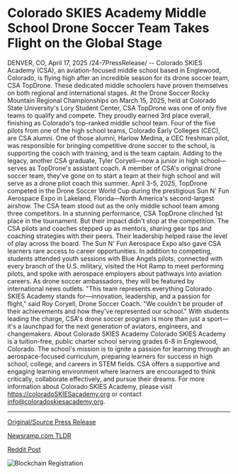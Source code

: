 # Colorado SKIES Academy Middle School Drone Soccer Team Takes Flight on the Global Stage

DENVER, CO, April 17, 2025 /24-7PressRelease/ -- Colorado SKIES Academy (CSA), an aviation-focused middle school based in Englewood, Colorado, is flying high after an incredible season for its drone soccer team, CSA TopDrone. These dedicated middle schoolers have proven themselves on both regional and international stages.  At the Drone Soccer Rocky Mountain Regional Championships on March 15, 2025, held at Colorado State University's Lory Student Center, CSA TopDrone was one of only five teams to qualify and compete. They proudly earned 3rd place overall, finishing as Colorado's top-ranked middle school team.  Four of the five pilots from one of the high school teams, Colorado Early Colleges (CEC), are CSA alumni. One of those alumni, Harlow Medina, a CEC freshman pilot, was responsible for bringing competitive drone soccer to the school, is supporting the coach with training, and is the team captain.   Adding to the legacy, another CSA graduate, Tyler Coryell—now a junior in high school—serves as TopDrone's assistant coach. A member of CSA's original drone soccer team, they've gone on to start a team at their high school and will serve as a drone pilot coach this summer.  April 3-5, 2025, TopDrone competed in the Drone Soccer World Cup during the prestigious Sun N' Fun Aerospace Expo in Lakeland, Florida—North America's second-largest airshow. The CSA team stood out as the only middle school team among three competitors. In a stunning performance, CSA TopDrone clinched 1st place in the tournament.  But their impact didn't stop at the competition. The CSA pilots and coaches stepped up as mentors, sharing gear tips and coaching strategies with their peers. Their leadership helped raise the level of play across the board.  The Sun N' Fun Aerospace Expo also gave CSA learners rare access to career opportunities. In addition to competing, students attended youth sessions with Blue Angels pilots, connected with every branch of the U.S. military, visited the Hot Ramp to meet performing pilots, and spoke with aerospace employers about pathways into aviation careers. As drone soccer ambassadors, they will be featured by international news outlets.  "This team represents everything Colorado SKIES Academy stands for—innovation, leadership, and a passion for flight," said Roy Coryell, Drone Soccer Coach. "We couldn't be prouder of their achievements and how they've represented our school."  With students leading the charge, CSA's drone soccer program is more than just a sport—it's a launchpad for the next generation of aviators, engineers, and changemakers.  About Colorado SKIES Academy  Colorado SKIES Academy is a tuition-free, public charter school serving grades 6-8 in Englewood, Colorado. The school's mission is to ignite a passion for learning through an aerospace-focused curriculum, preparing learners for success in high school, college, and careers in STEM fields. CSA offers a supportive and engaging learning environment where learners are encouraged to think critically, collaborate effectively, and pursue their dreams.  For more information about Colorado SKIES Academy, please visit https://coloradoSKIESacademy.org or contact info@coloradoskiesacademy.org. 

---

[Original/Source Press Release](https://www.24-7pressrelease.com/press-release/521916/colorado-skies-academy-middle-school-drone-soccer-team-takes-flight-on-the-global-stage)
                    

[Newsramp.com TLDR](https://newsramp.com/curated-news/colorado-skies-academy-s-topdrone-dominates-drone-soccer-competitions/d4636ba43845f88afc6f31fb23da387b) 

 



[Reddit Post](https://www.reddit.com/r/newsramp/comments/1k16w55/colorado_skies_academys_topdrone_dominates_drone/) 



![Blockchain Registration](https://cdn.newsramp.app/24-7PressRelease/qrcode/254/17/filewRiD.webp)